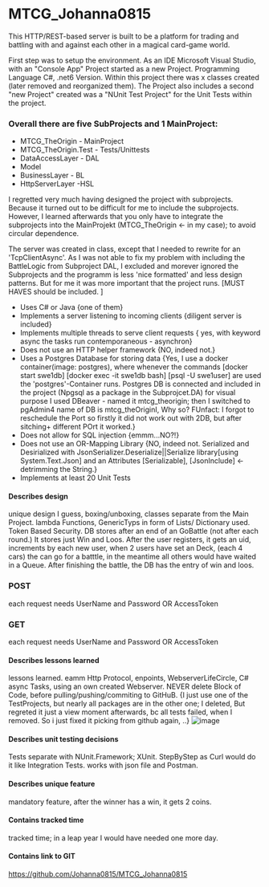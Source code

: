 # MTCG_Johanna0815
This HTTP/REST-based server is built to be a platform for trading and battling with and against each other in a magical card-game world.

First step was to setup the environment. As an IDE Microsoft Visual Studio, with an "Console App" Project started as a new Project. Programming Language C#, .net6 Version. Within this project there was x classes created (later removed and reorganized them). The Project also includes a second "new Project" created was a "NUnit Test Project" for the Unit Tests within the project. 

### Overall there are five SubProjects and 1 MainProject:

- MTCG_TheOrigin - MainProject
- MTCG_TheOrigin.Test - Tests/Unittests
- DataAccessLayer - DAL
- Model
- BusinessLayer - BL
- HttpServerLayer -HSL

I regretted very much having designed the project with subprojects. Because it turned out to be difficult for me to include the subprojects. However, I learned afterwards that you only have to integrate the subprojects into the MainProjekt (MTCG_TheOrigin <- in my case); to avoid circular dependence.

The server was created in class, except that I needed to rewrite for an 'TcpClientAsync'. As I was not able to fix my problem with including the BattleLogic from Subproject DAL, I excluded and morever ignored the Subprojects and the programm is less 'nice formatted' and less design patterns. 
But for me it was more important that the project runs. [MUST HAVES should be included. ]
- Uses C# or Java {one of them}
- Implements a server listening to incoming clients {diligent server is included}
- Implements multiple threads to serve client requests { yes, with keyword async the tasks run contemporaneous - asynchron}
- Does not use an HTTP helper framework {NO, indeed not.}
- Uses a Postgres Database for storing data {Yes, I use a docker container(image: postgres), where whenever the commands [docker start swe1db] [docker exec -it swe1db bash] [psql -U swe1user] are used the 'postgres'-Container runs. Postgres DB is connected and included in the project (Npgsql as a package in the Subprojcet.DA) for visual purpose I used DBeaver - named it mtcg_theorigin; then I switched to pgAdmin4 name of DB is mtcg_theOriginI, Why so? FUnfact: I forgot to reschedule the Port so firstly it did not work out with 2DB, but after sitching+ different POrt it worked.}
- Does not allow for SQL injection {emmm...NO?!}
- Does not use an OR-Mapping Library {NO, indeed not. Serialized and Desirialized with JsonSerializer.Deserialize||Serialize library[using System.Text.Json] and an Attributes [Serializable], [JsonInclude] <- detrimming the String.}
- Implements at least 20 Unit Tests 


#### Describes design
unique design I guess, boxing/unboxing, classes separate from the Main Project. lambda Functions, GenericTyps in form of Lists/ Dictionary used. 
Token Based Security. DB stores after an end of an GoBattle (not after each round.) It stores just Win and Loos. After the user registers, it gets an uid, increments by each new user, when 2 users have set an Deck, (each 4 cars) the can go for a batttle, in the meantime all others would have waited in a Queue. After finishing the battle, the DB has the entry of win and loos. 
### POST
each request needs UserName and Password OR AccessToken
### GET
each request needs UserName and Password OR AccessToken
#### Describes lessons learned
lessons learned. eamm Http Protocol, enpoints, WebserverLifeCircle, C# async Tasks, using an own created Webserver. 
NEVER delete Block of Code, before pulling/pushing/commiting to GitHuB. {I just use one of the TestProjects, but nearly all packages are in the other one; I deleted, But regreted it just a view moment afterwards, bc all tests failed, when I removed. So i just fixed it picking from github again, ..}
![image](https://user-images.githubusercontent.com/81578777/212503178-b154e6a1-7142-483c-b2e4-826200dad956.png)




#### Describes unit testing decisions
Tests separate with NUnit.Framework; XUnit. StepByStep as Curl would do it like Integration Tests.
works with json file and Postman. 

#### Describes unique feature
mandatory feature, after the winner has a win, it gets 2 coins. 

#### Contains tracked time
tracked time; in a leap year I would have needed one more day. 

#### Contains link to GIT
https://github.com/Johanna0815/MTCG_Johanna0815



